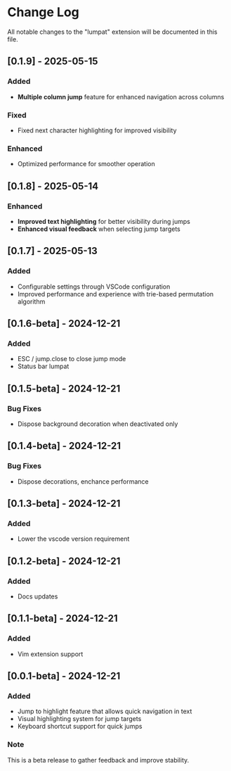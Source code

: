 # Change Log

All notable changes to the "lumpat" extension will be documented in this file.

## [0.1.9] - 2025-05-15
### Added
- **Multiple column jump** feature for enhanced navigation across columns

### Fixed
- Fixed next character highlighting for improved visibility

### Enhanced
- Optimized performance for smoother operation

## [0.1.8] - 2025-05-14
### Enhanced
- **Improved text highlighting** for better visibility during jumps
- **Enhanced visual feedback** when selecting jump targets

## [0.1.7] - 2025-05-13
### Added
- Configurable settings through VSCode configuration
- Improved performance and experience with trie-based permutation algorithm

## [0.1.6-beta] - 2024-12-21
### Added
- ESC / jump.close to close jump mode
- Status bar lumpat

## [0.1.5-beta] - 2024-12-21
### Bug Fixes
- Dispose background decoration when deactivated only

## [0.1.4-beta] - 2024-12-21
### Bug Fixes
- Dispose decorations, enchance performance

## [0.1.3-beta] - 2024-12-21
### Added
- Lower the vscode version requirement 

## [0.1.2-beta] - 2024-12-21
### Added
- Docs updates

## [0.1.1-beta] - 2024-12-21
### Added
- Vim extension support 

## [0.0.1-beta] - 2024-12-21

### Added
- Jump to highlight feature that allows quick navigation in text
- Visual highlighting system for jump targets
- Keyboard shortcut support for quick jumps

### Note
This is a beta release to gather feedback and improve stability.
